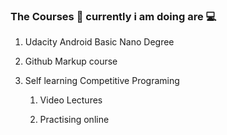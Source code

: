 ### The Courses :notebook_with_decorative_cover: currently i am doing are :computer:

1. Udacity Android Basic Nano Degree

2. Github Markup course 

3. Self learning Competitive Programing
   
   1. Video Lectures
           
   2. Practising online
  
